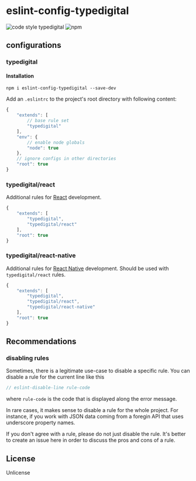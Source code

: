 # eslint-config-typedigital

![code style typedigital](https://img.shields.io/badge/code%20style-typedigital-f45a5f.svg)
![npm](https://img.shields.io/npm/v/eslint-config-typedigital.svg)

## configurations

### typedigital

#### Installation

```shell
npm i eslint-config-typedigital --save-dev
```

Add an `.eslintrc` to the project's root directory with following content:

```js
{
    "extends": [
        // base rule set
        "typedigital"
    ],
    "env": {
        // enable node globals
        "node": true
    },
    // ignore configs in other directories
    "root": true
}
```

### typedigital/react

Additional rules for [React](https://facebook.github.io/react/) development.

```js
{
    "extends": [
        "typedigital",
        "typedigital/react"
    ],
    "root": true
}
```
### typedigital/react-native

Additional rules for [React Native](https://facebook.github.io/react-native/) development. Should be used with `typedigital/react` rules.

```js
{
    "extends": [
        "typedigital",
        "typedigital/react",
        "typedigital/react-native"
    ],
    "root": true
}
```

## Recommendations

### disabling rules

Sometimes, there is a legitimate use-case to disable a specific rule. You can disable a rule for the current line like this

```js
// eslint-disable-line rule-code
```

where `rule-code` is the code that is displayed along the error message.

In rare cases, it makes sense to disable a rule for the whole project. For instance, if you work with JSON data coming from a foregin API that uses underscore property names.

If you don't agree with a rule, please do not just disable the rule. It's better to create an issue here in order to discuss the pros and cons of a rule.

## License

Unlicense
